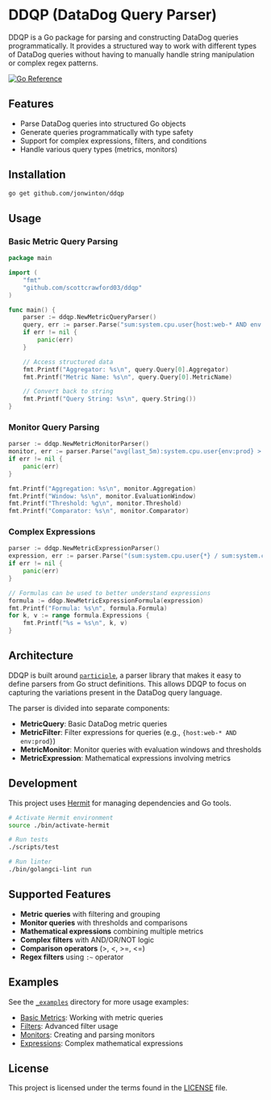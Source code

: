 # DDQP (DataDog Query Parser)

DDQP is a Go package for parsing and constructing DataDog queries programmatically. It provides a structured way to work with different types of DataDog queries without having to manually handle string manipulation or complex regex patterns.

[![Go Reference](https://pkg.go.dev/badge/github.com/jonwinton/ddqp.svg)](https://pkg.go.dev/github.com/jonwinton/ddqp)

## Features

- Parse DataDog queries into structured Go objects
- Generate queries programmatically with type safety
- Support for complex expressions, filters, and conditions
- Handle various query types (metrics, monitors)

## Installation

```bash
go get github.com/jonwinton/ddqp
```

## Usage

### Basic Metric Query Parsing

```go
package main

import (
    "fmt"
    "github.com/scottcrawford03/ddqp"
)

func main() {
    parser := ddqp.NewMetricQueryParser()
    query, err := parser.Parse("sum:system.cpu.user{host:web-* AND env:prod} by {host}")
    if err != nil {
        panic(err)
    }

    // Access structured data
    fmt.Printf("Aggregator: %s\n", query.Query[0].Aggregator)
    fmt.Printf("Metric Name: %s\n", query.Query[0].MetricName)

    // Convert back to string
    fmt.Printf("Query String: %s\n", query.String())
}
```

### Monitor Query Parsing

```go
parser := ddqp.NewMetricMonitorParser()
monitor, err := parser.Parse("avg(last_5m):system.cpu.user{env:prod} > 80")
if err != nil {
    panic(err)
}

fmt.Printf("Aggregation: %s\n", monitor.Aggregation)
fmt.Printf("Window: %s\n", monitor.EvaluationWindow)
fmt.Printf("Threshold: %g\n", monitor.Threshold)
fmt.Printf("Comparator: %s\n", monitor.Comparator)
```

### Complex Expressions

```go
parser := ddqp.NewMetricExpressionParser()
expression, err := parser.Parse("(sum:system.cpu.user{*} / sum:system.cpu.idle{*}) * 100")
if err != nil {
    panic(err)
}

// Formulas can be used to better understand expressions
formula := ddqp.NewMetricExpressionFormula(expression)
fmt.Printf("Formula: %s\n", formula.Formula)
for k, v := range formula.Expressions {
    fmt.Printf("%s = %s\n", k, v)
}
```

## Architecture

DDQP is built around [`participle`](https://github.com/alecthomas/participle), a parser library that makes it easy to define parsers from Go struct definitions. This allows DDQP to focus on capturing the variations present in the DataDog query language.

The parser is divided into separate components:

- **MetricQuery**: Basic DataDog metric queries
- **MetricFilter**: Filter expressions for queries (e.g., `{host:web-* AND env:prod}`)
- **MetricMonitor**: Monitor queries with evaluation windows and thresholds
- **MetricExpression**: Mathematical expressions involving metrics

## Development

This project uses [Hermit](https://cashapp.github.io/hermit/) for managing dependencies and Go tools.

```bash
# Activate Hermit environment
source ./bin/activate-hermit

# Run tests
./scripts/test

# Run linter
./bin/golangci-lint run
```

## Supported Features

- **Metric queries** with filtering and grouping
- **Monitor queries** with thresholds and comparisons
- **Mathematical expressions** combining multiple metrics
- **Complex filters** with AND/OR/NOT logic
- **Comparison operators** (>, <, >=, <=)
- **Regex filters** using `:~` operator

## Examples

See the [`_examples`](./_examples/) directory for more usage examples:

- [Basic Metrics](./examples/metrics/): Working with metric queries
- [Filters](./examples/filters/): Advanced filter usage
- [Monitors](./examples/monitors/): Creating and parsing monitors
- [Expressions](./examples/expressions/): Complex mathematical expressions

## License

This project is licensed under the terms found in the [LICENSE](./LICENSE) file.
